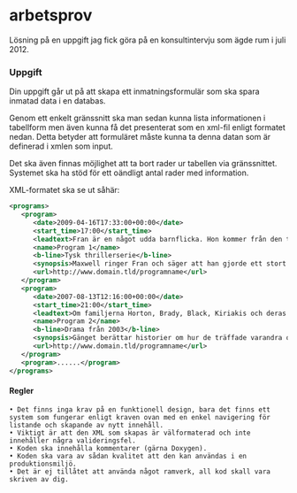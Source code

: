 arbetsprov
==========

Lösning på en uppgift jag fick göra på en konsultintervju som ägde rum i juli 2012.

### Uppgift
Din uppgift går ut på att skapa ett inmatningsformulär som ska spara inmatad data i en databas. 

Genom ett enkelt gränssnitt ska man sedan kunna lista informationen i tabellform men även kunna få det presenterat som en xml-fil enligt formatet nedan. Detta betyder att formuläret måste kunna ta denna datan som är definerad i xmlen som input. 

Det ska även finnas möjlighet att ta bort rader ur tabellen via gränssnittet. Systemet ska ha stöd för ett oändligt antal rader med information. 

XML-formatet ska se ut såhär:
```xml
<programs>
   <program>
      <date>2009-04-16T17:33:00+00:00</date>
      <start_time>17:00</start_time>
      <leadtext>Fran är en något udda barnflicka. Hon kommer från den tuffa New York-stadsdelen Queens och är en kvinna med starka åsikter, ett ansikte som skulle platsa på Vogues omslag, samt en röst som kan spräcka glas!</leadtext>
      <name>Program 1</name>
      <b-line>Tysk thrillerserie</b-line>
      <synopsis>Maxwell ringer Fran och säger att han gjorde ett stort misstag för några månader sen. Fran blir alldeles till sig och hoppas att han ska förklara sin kärlek till henne. Istället handlar det bara om en skattedetalj. Fran flyttar ut och Sylvia tar över jobbet. Del 16:25</synopsis>
      <url>http://www.domain.tld/programname</url>
   </program>
   <program>
      <date>2007-08-13T12:16:00+00:00</date>
      <start_time>21:00</start_time>
      <leadtext>Om familjerna Horton, Brady, Black, Kiriakis och deras vänner, grannar och rivaler i Salem, USA. Familjen Horton består bl a av Alice, sonen Mickey och barnbarnen Jennifer och Mike. Familjen Brady består bl a av Shawn och Caroline, som är familjens överhuvuden, samt Bo, Carrie, Samantha (Sami), Marlena, Roamn och John. Intriger, romanser och spänning präglar denna serier som startade i USA 1965 och har därmed varit under inspelning i 40 år.</leadtext>
      <name>Program 2</name>
      <b-line>Drama från 2003</b-line>
      <synopsis>Gänget berättar historier om hur de träffade varandra och reaktionen från Teds nya flickvän får nio av tio på knäpphetsskalan. Del 5:24</synopsis>
      <url>http://www.domain.tld/programname</url>
   </program>
   <program>......</program>
</programs>
```
#### Regler
    • Det finns inga krav på en funktionell design, bara det finns ett system som fungerar enligt kraven ovan med en enkel navigering för listande och skapande av nytt innehåll. 
    • Viktigt är att den XML som skapas är välformaterad och inte innehåller några valideringsfel.
    • Koden ska innehålla kommentarer (gärna Doxygen).
    • Koden ska vara av sådan kvalitet att den kan användas i en produktionsmiljö.
    • Det är ej tillåtet att använda något ramverk, all kod skall vara skriven av dig.
